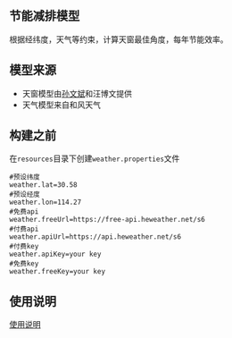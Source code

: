 ## 节能减排模型

根据经纬度，天气等约束，计算天窗最佳角度，每年节能效率。

## 模型来源
- 天窗模型由[孙文斌](https://github.com/Vincent726)和汪博文提供
- 天气模型来自和风天气 

## 构建之前
在```resources```目录下创建```weather.properties```文件
```properties
#预设纬度
weather.lat=30.58
#预设经度
weather.lon=114.27
#免费api
weather.freeUrl=https://free-api.heweather.net/s6
#付费api
weather.apiUrl=https://api.heweather.net/s6
#付费key
weather.apiKey=your key
#免费key
weather.freeKey=your key

```

## 使用说明

[使用说明](./Instruction.md)